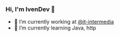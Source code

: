 ### Hi, I'm IvenDev 👋

- 🔭 I’m currently working at [@it-intermedia](https://github.com/it-intermedia)
- 🌱 I’m currently learning Java, http



